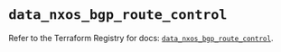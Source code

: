 # `data_nxos_bgp_route_control`

Refer to the Terraform Registry for docs: [`data_nxos_bgp_route_control`](https://registry.terraform.io/providers/ciscodevnet/nxos/0.5.10/docs/data-sources/bgp_route_control).
